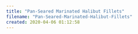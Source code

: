 ```yaml
---
title: "Pan-Seared Marinated Halibut Fillets"
filename: "Pan-Seared-Marinated-Halibut-Fillets"
created: 2020-04-06 01:12:58
---
```

